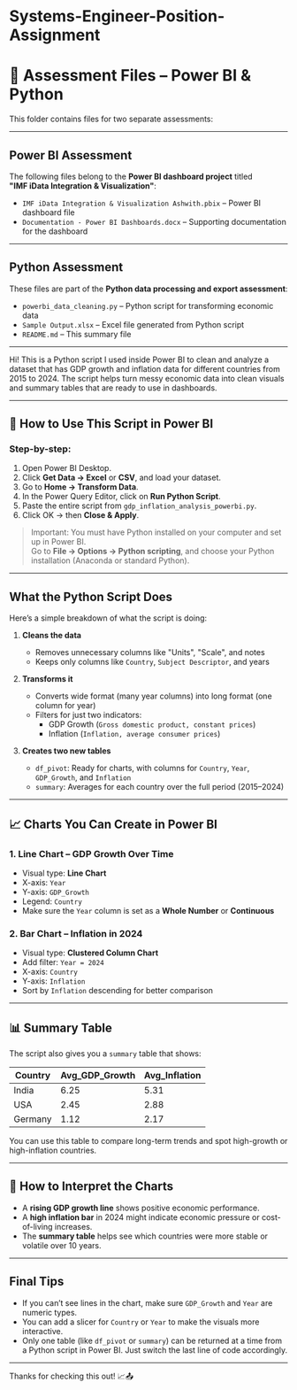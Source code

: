 # Systems-Engineer-Position-Assignment

# 📁 Assessment Files – Power BI & Python

This folder contains files for two separate assessments:

---

## Power BI Assessment

The following files belong to the **Power BI dashboard project** titled  
**"IMF iData Integration & Visualization"**:

- `IMF iData Integration & Visualization Ashwith.pbix` – Power BI dashboard file  
- `Documentation - Power BI Dashboards.docx` – Supporting documentation for the dashboard  

---

## Python Assessment

These files are part of the **Python data processing and export assessment**:

- `powerbi_data_cleaning.py` – Python script for transforming economic data  
- `Sample Output.xlsx` – Excel file generated from Python script
-  `README.md` – This summary file
---


Hi! This is a Python script I used inside Power BI to clean and analyze a dataset that has GDP growth and inflation data for different countries from 2015 to 2024. The script helps turn messy economic data into clean visuals and summary tables that are ready to use in dashboards.

---

## 🔧 How to Use This Script in Power BI

### Step-by-step:

1. Open Power BI Desktop.
2. Click **Get Data → Excel** or **CSV**, and load your dataset.
3. Go to **Home → Transform Data**.
4. In the Power Query Editor, click on **Run Python Script**.
5. Paste the entire script from `gdp_inflation_analysis_powerbi.py`.
6. Click OK → then **Close & Apply**.

> Important: You must have Python installed on your computer and set up in Power BI.  
> Go to **File → Options → Python scripting**, and choose your Python installation (Anaconda or standard Python).

---

## What the Python Script Does

Here’s a simple breakdown of what the script is doing:

1. **Cleans the data**  
   - Removes unnecessary columns like "Units", "Scale", and notes
   - Keeps only columns like `Country`, `Subject Descriptor`, and years

2. **Transforms it**  
   - Converts wide format (many year columns) into long format (one column for year)
   - Filters for just two indicators:
     - GDP Growth (`Gross domestic product, constant prices`)
     - Inflation (`Inflation, average consumer prices`)

3. **Creates two new tables**  
   - `df_pivot`: Ready for charts, with columns for `Country`, `Year`, `GDP_Growth`, and `Inflation`
   - `summary`: Averages for each country over the full period (2015–2024)

---

## 📈 Charts You Can Create in Power BI

### 1. **Line Chart – GDP Growth Over Time**

- Visual type: **Line Chart**
- X-axis: `Year`
- Y-axis: `GDP_Growth`
- Legend: `Country`
- Make sure the `Year` column is set as a **Whole Number** or **Continuous**

### 2. **Bar Chart – Inflation in 2024**

- Visual type: **Clustered Column Chart**
- Add filter: `Year = 2024`
- X-axis: `Country`
- Y-axis: `Inflation`
- Sort by `Inflation` descending for better comparison

---

## 📊 Summary Table

The script also gives you a `summary` table that shows:

| Country       | Avg_GDP_Growth | Avg_Inflation |
|---------------|----------------|----------------|
| India         | 6.25           | 5.31           |
| USA           | 2.45           | 2.88           |
| Germany       | 1.12           | 2.17           |

You can use this table to compare long-term trends and spot high-growth or high-inflation countries.

---

## 💬 How to Interpret the Charts

- A **rising GDP growth line** shows positive economic performance.
- A **high inflation bar** in 2024 might indicate economic pressure or cost-of-living increases.
- The **summary table** helps see which countries were more stable or volatile over 10 years.

---

## Final Tips

- If you can’t see lines in the chart, make sure `GDP_Growth` and `Year` are numeric types.
- You can add a slicer for `Country` or `Year` to make the visuals more interactive.
- Only one table (like `df_pivot` or `summary`) can be returned at a time from a Python script in Power BI. Just switch the last line of code accordingly.

---

Thanks for checking this out! 📈📤
